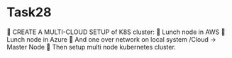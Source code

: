 # Task28
📌 CREATE A MULTI-CLOUD SETUP of K8S cluster:
🔅 Lunch node in AWS
🔅 Lunch node in Azure
🔅 And one over network on local system /Cloud -> Master Node
🔅 Then setup multi node kubernetes cluster.
